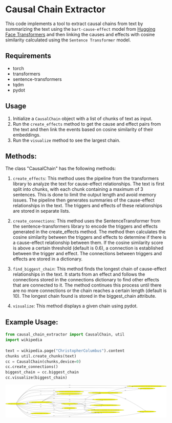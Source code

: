# Causal Chain Extractor
This code implements a tool to extract causal chains from text by summarizing the text using the `bart-cause-effect` model from [Hugging Face Transformers](https://huggingface.co/taskload/bart-cause-effect) and then linking the causes and effects with cosine similarity calculated using the `Sentence Transformer` model.

## Requirements
- torch
- transformers
- sentence-transformers
- tqdm
- pydot

## Usage
1. Initialize a `CausalChain` object with a list of chunks of text as input.
2. Run the `create_effects` method to get the cause and effect pairs from the text and then link the events based on cosine similarity of their embeddings.
3. Run the `visualize` method to see the largest chain.

## Methods:

The class "CausalChain" has the following methods:

1. `create_effects`: This method uses the pipeline from the transformers library to analyze the text for cause-effect relationships. The text is first split into chunks, with each chunk containing a maximum of 3 sentences. This is done to limit the output length and avoid memory issues. The pipeline then generates summaries of the cause-effect relationships in the text. The triggers and effects of these relationships are stored in separate lists.

2. `create_connections`: This method uses the SentenceTransformer from the sentence-transformers library to encode the triggers and effects generated in the create_effects method. The method then calculates the cosine similarity between the triggers and effects to determine if there is a cause-effect relationship between them. If the cosine similarity score is above a certain threshold (default is 0.6), a connection is established between the trigger and effect. The connections between triggers and effects are stored in a dictionary.

3. `find_biggest_chain`: This method finds the longest chain of cause-effect relationships in the text. It starts from an effect and follows the connections stored in the connections dictionary to find other effects that are connected to it. The method continues this process until there are no more connections or the chain reaches a certain length (default is 10). The longest chain found is stored in the biggest_chain attribute.

4. `visualize`: This method displays a given chain using pydot.

## Example Usage:

```python
from causal_chain_extractor import CausalChain, util
import wikipedia 

text = wikipedia.page("ChristopherColumbus").content
chunks util.create_chunks(text)
cc = CausalChain(chunks,device=0)
cc.create_connections()
biggest_chain = cc.biggest_chain
cc.visualize(biggest_chain)
```

![image](https://github.com/helliun/causal-chains/blob/main/pydotcause.png)


